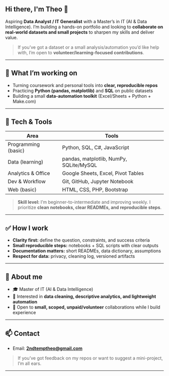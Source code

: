 ## Hi there, I'm Theo 👋

Aspiring **Data Analyst / IT Generalist** with a Master’s in IT (AI & Data Intelligence). I’m building a hands-on portfolio and looking to **collaborate on real-world datasets and small projects** to sharpen my skills and deliver value.

> If you’ve got a dataset or a small analysis/automation you’d like help with, I’m open to **volunteer/learning-focused contributions**.

---

## 🔭 What I’m working on

* Turning coursework and personal tools into **clear, reproducible repos**
* Practicing **Python (pandas, matplotlib)** and **SQL** on public datasets
* Building a small **data-automation toolkit** (Excel/Sheets + Python + Make.com)

---

## 🧰 Tech & Tools

| Area                | Tools                                   |
| ------------------- | --------------------------------------- |
| Programming (basic) | Python, SQL, C#, JavaScript             |
| Data (learning)     | pandas, matplotlib, NumPy, SQLite/MySQL |
| Analytics & Office  | Google Sheets, Excel, Pivot Tables      |
| Dev & Workflow      | Git, GitHub, Jupyter Notebook           |
| Web (basic)         | HTML, CSS, PHP, Bootstrap               |

> **Skill level:** I’m beginner-to-intermediate and improving weekly. I prioritize **clean notebooks, clear READMEs, and reproducible steps**.

---

## ✅ How I work

* **Clarity first:** define the question, constraints, and success criteria
* **Small reproducible steps:** notebooks + SQL scripts with clear outputs
* **Documentation matters:** short READMEs, data dictionary, assumptions
* **Respect for data:** privacy, cleaning log, versioned artifacts

---

## 🌱 About me

* 🎓 Master of IT (AI & Data Intelligence)
* 🔎 Interested in **data cleaning, descriptive analytics, and lightweight automation**
* 🤝 Open to **small, scoped, unpaid/volunteer** collaborations while I build experience

---

## 📫 Contact

* Email: **[2ndtemptheo@gmail.com](mailto:2ndtemptheo@gmail.com)**


> If you’ve got feedback on my repos or want to suggest a mini-project, I’m all ears.

---

